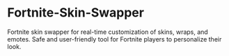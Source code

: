# Fortnite-Skin-Swapper
Fortnite skin swapper for real-time customization of skins, wraps, and emotes. Safe and user-friendly tool for Fortnite players to personalize their look.
